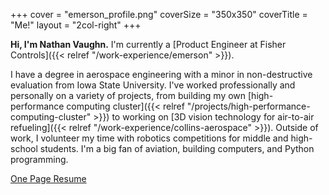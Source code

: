 +++
cover = "emerson_profile.png"
coverSize = "350x350"
coverTitle = "Me!"
layout = "2col-right"
+++

**Hi, I'm Nathan Vaughn.** I'm currently a
[Product Engineer at Fisher Controls]({{< relref "/work-experience/emerson" >}}).

I have a degree in aerospace engineering with a minor in non-destructive
evaluation from Iowa State University. I've worked professionally and personally
on a variety of projects, from building my own
[high-performance computing cluster]({{< relref "/projects/high-performance-computing-cluster" >}})
to working on
[3D vision technology for air-to-air refueling]({{< relref "/work-experience/collins-aerospace" >}}).
Outside of work, I volunteer my time with robotics competitions for
middle and high-school students. I'm a big fan of aviation,
building computers, and Python programming.

[One Page Resume](https://links.nathanv.me/resume)
